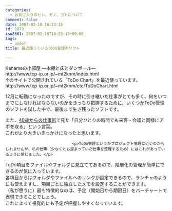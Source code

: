 ```yaml
---
categories:
  - お気に入りのヒト、モノ、コトについて
comment: false
date: 2007-02-10 16:23:15
id: 1073
iso8601: 2007-02-10T16:23:15+09:00
tags:
  - undef
title: 最近使っているToDo管理のソフト

---
```


<div class="entry-body">
                                 <p>Kanameの小部屋 ―本棚と床とダンボール―<br />
http://www.tcp-ip.or.jp/~mt2knm/index.html<br />
↑のサイトで公開されている「ToDo Chart」を最近使っています。<br />
http://www.tcp-ip.or.jp/~mt2knm/etc/ToDoChart.html</p>

<p>12月に転勤になったのですが、その時に引き継いだ仕事がとても多く、何をいつまでにしなければならないのかをきっちり把握するために、いくつかToDo管理のソフトを試した中で、最後まで生き残ったソフトです。</p>

<p>また、<a href="http://www.amazon.co.jp/exec/obidos/ASIN/4106100584/nqounet-22/ref=nosim/" name="amazletlink" target="_blank" id="amazletlink">40歳からの仕事術</a>で見た「自分ひとりの時間でも来客・会議と同様にアポを取る」という言葉。<br />
これがより大きいきっかけになったと思います。<br /></p>
                              
                                 <p>ToDo管理というかプロジェクト管理に近いのかもしれませんが、私の仕事（少なくとも溜まっていた仕事を整理するため）にはこれがあっているように感じました。</p>

<p>ToDo項目をファイルやフォルダに見立ててあるので、階層化の管理が簡単にできるのが気に入っています。<br />
各項目からはフォルダやファイルへのリンクが設定できるので、ランチャのようにも使えますし、項目ごとに独立したメモを設定することができます。<br />
（私が思うに）最も特徴的なのは、予定（開始日から期限日）をバーチャートで表現できることでしょう。<br />
これによって視覚的にも予定が把握しやすくなっています。</p>
                              </div>
    	
